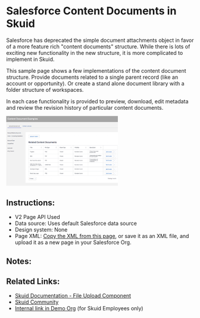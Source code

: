 # Salesforce Content Documents in Skuid

Salesforce has deprecated the simple document attachments object in favor of a more feature rich "content documents" structure. While there is lots of exciting new functionality in the new structure, it is more complicated to implement in Skuid. 

This sample page shows a few implementations of the content document structure. Provide documents related  to a single parent record (like an account or opportunity).  Or create a stand alone document library with a folder structure of workspaces. 

In each case functionality is provided to preview, download, edit metadata and review the revision history of particular content documents. 

<img src="ContentDocument.png" width="300"></img>

## Instructions:  
- V2 Page API Used
- Data source: Uses default Salesforce data source
- Design system: None 
- Page XML:  [Copy the XML from this page](ContentDocumentExamples.xml), or save it as an XML file, and upload it as a new page in your Salesforce Org.  

## Notes:


## Related Links: 
- [Skuid Documentation - File Upload Component](https://docs.skuid.com/latest/en/skuid/components/original/file-upload/#using-the-file-upload-component)
- [Skuid Community](https://community.skuid.com/skuid/topics/file-upload-to-salesforce-files-instead-of-attachment)
- [Internal link in Demo Org](https://skuid-demo--skuid.na37.visual.force.com/apex/skuid__ui?page=ContentDocumentExamples&id=0010P00001x1jtoQAA) (for Skuid Employees only)



<!--
Rnh Notes. 

Some Context related conditional rendering problems with second documents table in deck of workspaces. 
-->